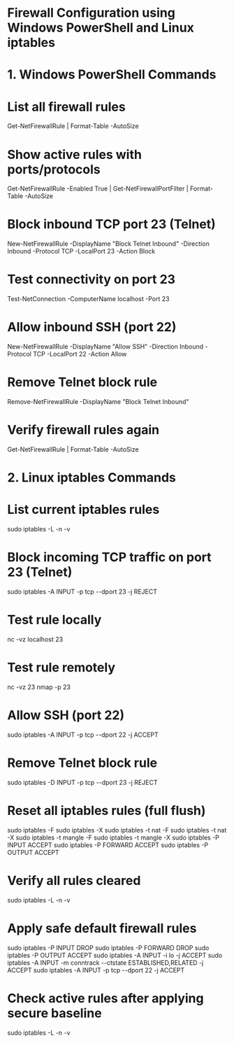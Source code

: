 # Firewall Configuration using Windows PowerShell and Linux iptables

# 1. Windows PowerShell Commands

# List all firewall rules
Get-NetFirewallRule | Format-Table -AutoSize

# Show active rules with ports/protocols
Get-NetFirewallRule -Enabled True | Get-NetFirewallPortFilter | Format-Table -AutoSize

# Block inbound TCP port 23 (Telnet)
New-NetFirewallRule -DisplayName "Block Telnet Inbound" -Direction Inbound -Protocol TCP -LocalPort 23 -Action Block

# Test connectivity on port 23
Test-NetConnection -ComputerName localhost -Port 23

# Allow inbound SSH (port 22)
New-NetFirewallRule -DisplayName "Allow SSH" -Direction Inbound -Protocol TCP -LocalPort 22 -Action Allow

# Remove Telnet block rule
Remove-NetFirewallRule -DisplayName "Block Telnet Inbound"

# Verify firewall rules again
Get-NetFirewallRule | Format-Table -AutoSize

# 2. Linux iptables Commands

# List current iptables rules
sudo iptables -L -n -v

# Block incoming TCP traffic on port 23 (Telnet)
sudo iptables -A INPUT -p tcp --dport 23 -j REJECT

# Test rule locally
nc -vz localhost 23

# Test rule remotely
nc -vz <target-ip> 23
nmap -p 23 <target-ip>

# Allow SSH (port 22)
sudo iptables -A INPUT -p tcp --dport 22 -j ACCEPT

# Remove Telnet block rule
sudo iptables -D INPUT -p tcp --dport 23 -j REJECT

# Reset all iptables rules (full flush)
sudo iptables -F
sudo iptables -X
sudo iptables -t nat -F
sudo iptables -t nat -X
sudo iptables -t mangle -F
sudo iptables -t mangle -X
sudo iptables -P INPUT ACCEPT
sudo iptables -P FORWARD ACCEPT
sudo iptables -P OUTPUT ACCEPT

# Verify all rules cleared
sudo iptables -L -n -v

# Apply safe default firewall rules
sudo iptables -P INPUT DROP
sudo iptables -P FORWARD DROP
sudo iptables -P OUTPUT ACCEPT
sudo iptables -A INPUT -i lo -j ACCEPT
sudo iptables -A INPUT -m conntrack --ctstate ESTABLISHED,RELATED -j ACCEPT
sudo iptables -A INPUT -p tcp --dport 22 -j ACCEPT

# Check active rules after applying secure baseline
sudo iptables -L -n -v
